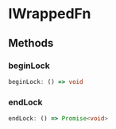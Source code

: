# IWrappedFn

## Methods

### beginLock

```ts
beginLock: () => void
```

### endLock

```ts
endLock: () => Promise<void>
```

